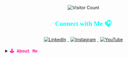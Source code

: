 <p align="center">
  <img src="https://komarev.com/ghpvc/?username=ArtEnginer&color=brightgreen&style=flat-square" alt="Visitor Count">
</p>

<h2 align="center" style="color: cyan; font-family: 'Press Start 2P', cursive;">Connect with Me 🎧</h2>
<p align="center">
  <a href="https://www.linkedin.com/in/anggaegae" target="_blank">
    <img src="https://img.shields.io/badge/LinkedIn-0A66C2?style=for-the-badge&logo=linkedin&logoColor=white" alt="LinkedIn" style="margin: 5px;">
  </a>
  <a href="https://instagram.com/anggaegae" target="_blank">
    <img src="https://img.shields.io/badge/Instagram-E4405F?style=for-the-badge&logo=instagram&logoColor=white" alt="Instagram" style="margin: 5px;">
  </a>
  <a href="https://youtube.com/@biarngerti" target="_blank">
    <img src="https://img.shields.io/badge/YouTube-FF0000?style=for-the-badge&logo=youtube&logoColor=white" alt="YouTube" style="margin: 5px;">
  </a>
</p>

<details>
  <summary><b style="font-family: 'Courier New'; color: #FF1493;">🕹️ About Me</b></summary>
  <p style="font-family: 'Courier New'; color: #ADFF2F;">
    I'm a developer who blends technology and art to build unique projects. 
    <br>When I'm not coding, you can find me gaming 🎮 or exploring digital art 🎨.
  </p>
</details>

